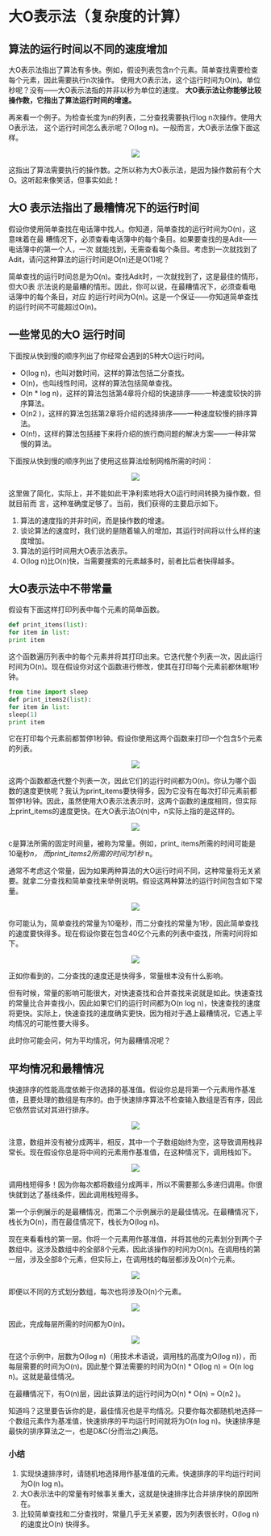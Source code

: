 # 大O表示法（复杂度的计算）

## 算法的运行时间以不同的速度增加

大O表示法指出了算法有多快。例如，假设列表包含n个元素。简单查找需要检查每个元素，因此需要执行n次操作。
使用大O表示法，这个运行时间为O(n)。单位秒呢？没有——大O表示法指的并非以秒为单位的速度。
**大O表示法让你能够比较操作数，它指出了算法运行时间的增速。**

再来看一个例子。为检查长度为n的列表，二分查找需要执行log n次操作。使用大O表示法，
这个运行时间怎么表示呢？O(log n)。一般而言，大O表示法像下面这样。

<div align=center>

![](../image/O(n).png)

</div>
这指出了算法需要执行的操作数。之所以称为大O表示法，是因为操作数前有个大O。这听起来像笑话，但事实如此！

## 大O 表示法指出了最糟情况下的运行时间

假设你使用简单查找在电话簿中找人。你知道，简单查找的运行时间为O(n)，这意味着在最
糟情况下，必须查看电话簿中的每个条目。如果要查找的是Adit——电话簿中的第一个人，一次
就能找到，无需查看每个条目。考虑到一次就找到了Adit，请问这种算法的运行时间是O(n)还是O(1)呢？

简单查找的运行时间总是为O(n)。查找Adit时，一次就找到了，这是最佳的情形，但大O表
示法说的是最糟的情形。因此，你可以说，在最糟情况下，必须查看电话簿中的每个条目，对应
的运行时间为O(n)。这是一个保证——你知道简单查找的运行时间不可能超过O(n)。

## 一些常见的大O 运行时间

下面按从快到慢的顺序列出了你经常会遇到的5种大O运行时间。
- O(log n)，也叫对数时间，这样的算法包括二分查找。
- O(n)，也叫线性时间，这样的算法包括简单查找。
- O(n * log n)，这样的算法包括第4章将介绍的快速排序——一种速度较快的排序算法。
- O(n2 )，这样的算法包括第2章将介绍的选择排序——一种速度较慢的排序算法。
- O(n!)，这样的算法包括接下来将介绍的旅行商问题的解决方案——一种非常慢的算法。

下面按从快到慢的顺序列出了使用这些算法绘制网格所需的时间：

<div align=center>

![](../image/五种算法的速度.png)

</div>

这里做了简化，实际上，并不能如此干净利索地将大O运行时间转换为操作数，但就目前而
言，这种准确度足够了。当前，我们获得的主要启示如下。
1. 算法的速度指的并非时间，而是操作数的增速。
2. 谈论算法的速度时，我们说的是随着输入的增加，其运行时间将以什么样的速度增加。
3. 算法的运行时间用大O表示法表示。
4. O(log n)比O(n)快，当需要搜索的元素越多时，前者比后者快得越多。

## 大O表示法中不带常量

假设有下面这样打印列表中每个元素的简单函数。

```python
def print_items(list):
for item in list:
print item
```

这个函数遍历列表中的每个元素并将其打印出来。它迭代整个列表一次，因此运行时间为O(n)。现在假设你对这个函数进行修改，使其在打印每个元素前都休眠1秒钟。
```python
from time import sleep
def print_items2(list):
for item in list:
sleep(1)
print item
```
它在打印每个元素前都暂停1秒钟。假设你使用这两个函数来打印一个包含5个元素的列表。

<div align="center">

![](../image/休眠与不休眠.jpg)

</div>

这两个函数都迭代整个列表一次，因此它们的运行时间都为O(n)。你认为哪个函数的速度更快呢？我认为print_items要快得多，因为它没有在每次打印元素前都暂停1秒钟。因此，虽然使用大O表示法表示时，这两个函数的速度相同，但实际上print_items的速度更快。在大O表示法O(n)中，n实际上指的是这样的。

<div align="center">

![](../image/n的意思.jpg)

</div>

c是算法所需的固定时间量，被称为常量。例如，print_ items所需的时间可能是10毫秒*n，
而print_items2所需的时间为1秒* n。

通常不考虑这个常量，因为如果两种算法的大O运行时间不同，这种常量将无关紧要。就拿二分查找和简单查找来举例说明。假设这两种算法的运行时间包含如下常量。

<div align="center">

![](../image/两种查找法的速度1.jpg)

</div>

你可能认为，简单查找的常量为10毫秒，而二分查找的常量为1秒，因此简单查找的速度要快得多。现在假设你要在包含40亿个元素的列表中查找，所需时间将如下。

<div align="center">

![](../image/两种查找法的速度2.jpg)

</div>

正如你看到的，二分查找的速度还是快得多，常量根本没有什么影响。

但有时候，常量的影响可能很大，对快速查找和合并查找来说就是如此。快速查找的常量比合并查找小，因此如果它们的运行时间都为O(n log n)，快速查找的速度将更快。实际上，快速查找的速度确实更快，因为相对于遇上最糟情况，它遇上平均情况的可能性要大得多。

此时你可能会问，何为平均情况，何为最糟情况呢？

## 平均情况和最糟情况

快速排序的性能高度依赖于你选择的基准值。假设你总是将第一个元素用作基准值，且要处理的数组是有序的。由于快速排序算法不检查输入数组是否有序，因此它依然尝试对其进行排序。

<div align="center">

![](../image/快速排序最糟情况.png)

</div>

注意，数组并没有被分成两半，相反，其中一个子数组始终为空，这导致调用栈非常长。现在假设你总是将中间的元素用作基准值，在这种情况下，调用栈如下。

<div align="center">

![](../image/快速排序最佳情况.png)

</div>
调用栈短得多！因为你每次都将数组分成两半，所以不需要那么多递归调用。你很快就到达了基线条件，因此调用栈短得多。

第一个示例展示的是最糟情况，而第二个示例展示的是最佳情况。在最糟情况下，栈长为O(n)，而在最佳情况下，栈长为O(log n)。

现在来看看栈的第一层。你将一个元素用作基准值，并将其他的元素划分到两个子数组中。这涉及数组中的全部8个元素，因此该操作的时间为O(n)。在调用栈的第一层，涉及全部8个元素，但实际上，在调用栈的每层都涉及O(n)个元素。

<div align="center">

![](../image/快速排序时间复杂度1.png)

</div>
即便以不同的方式划分数组，每次也将涉及O(n)个元素。

<div align="center">

![](../image/快速排序时间复杂度2.png)

</div>
因此，完成每层所需的时间都为O(n)。

<div align="center">

![](../image/快速排序时间复杂度3.png)

</div>
在这个示例中，层数为O(log n)（用技术术语说，调用栈的高度为O(log n)），而每层需要的时间为O(n)。因此整个算法需要的时间为O(n) * O(log n) = O(n log n)。这就是最佳情况。

在最糟情况下，有O(n)层，因此该算法的运行时间为O(n) * O(n) = O(n2 )。

知道吗？这里要告诉你的是，最佳情况也是平均情况。只要你每次都随机地选择一个数组元素作为基准值，快速排序的平均运行时间就将为O(n log n)。快速排序是最快的排序算法之一，也是D&C(分而治之)典范。

### 小结
1. 实现快速排序时，请随机地选择用作基准值的元素。快速排序的平均运行时间为O(n log n)。
2. 大O表示法中的常量有时候事关重大，这就是快速排序比合并排序快的原因所在。
3. 比较简单查找和二分查找时，常量几乎无关紧要，因为列表很长时，O(log n)的速度比O(n)
快得多。
